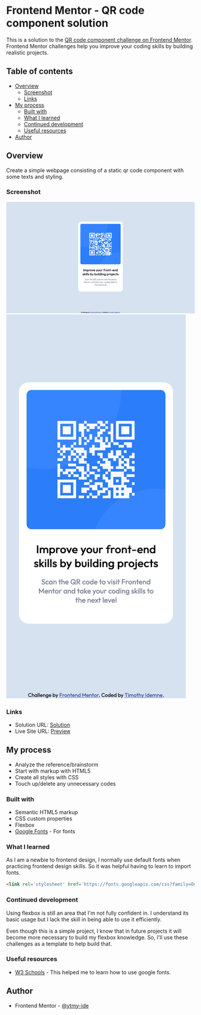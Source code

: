 # Frontend Mentor - QR code component solution

This is a solution to the [QR code component challenge on Frontend Mentor](https://www.frontendmentor.io/challenges/qr-code-component-iux_sIO_H). Frontend Mentor challenges help you improve your coding skills by building realistic projects. 

## Table of contents

- [Overview](#overview)
  - [Screenshot](#screenshot)
  - [Links](#links)
- [My process](#my-process)
  - [Built with](#built-with)
  - [What I learned](#what-i-learned)
  - [Continued development](#continued-development)
  - [Useful resources](#useful-resources)
- [Author](#author)

## Overview

Create a simple webpage consisting of a static qr code component with some texts and styling.

### Screenshot

![](./screenshots/desktop-view.jpg)
![](./screenshots/mobile-view.jpg)

### Links

- Solution URL: [Solution](https://github.com/tmy-ide/qr-code-component.git)
- Live Site URL: [Preview](https://tmy-ide.github.io/qr-code-component/)

## My process

- Analyze the reference/brainstorm 
- Start with markup with HTML5
- Create all styles with CSS
- Touch up/delete any unnecessary codes

### Built with

- Semantic HTML5 markup
- CSS custom properties
- Flexbox
- [Google Fonts](https://fonts.googleapis.com/css?family=Outfit) - For fonts

### What I learned

As I am a newbie to frontend design, I normally use default fonts when practicing frontend design skills. So it was helpful having to learn to import fonts. 

```html
<link rel='stylesheet' href='https://fonts.googleapis.com/css?family=Outfit'>
```

### Continued development

Using flexbox is still an area that I'm not fully confident in. I understand its basic usage but I lack the skill in being able to use it efficiently.

Even though this is a simple project, I know that in future projects it will become more necessary to build my flexbox knowledge. So, I'll use these challenges as a template to help build that. 

### Useful resources

- [W3 Schools](https://www.w3schools.com/css/css_font_google.asp) - This helped me to learn how to use google fonts. 

## Author

- Frontend Mentor - [@ytmy-ide](https://www.frontendmentor.io/profile/tmy-ide)

